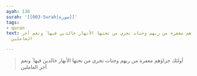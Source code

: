 ```yaml
---
ayah: 136
surah: '[[003-Surah|سورة]]'
tags:
- quran
text: أولئك جزاؤهم مغفرة من ربهم وجنات تجري من تحتها الأنهار خالدين فيها ۚ ونعم أجر
  العاملين

---
```

> أولئك جزاؤهم مغفرة من ربهم وجنات تجري من تحتها الأنهار خالدين فيها ۚ ونعم أجر العاملين
